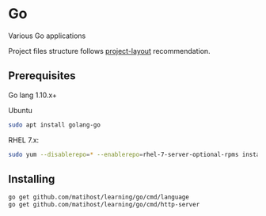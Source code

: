 # Go 

Various Go applications

Project files structure follows [project-layout](https://github.com/golang-standards/project-layout) recommendation.

## Prerequisites

Go lang 1.10.x+

Ubuntu

```bash
sudo apt install golang-go
```

RHEL 7.x:

```bash
sudo yum --disablerepo=* --enablerepo=rhel-7-server-optional-rpms install golang 
```

## Installing

```bash
go get github.com/matihost/learning/go/cmd/language
go get github.com/matihost/learning/go/cmd/http-server
```
